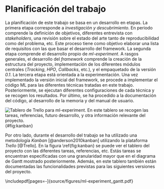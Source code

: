 # Planificación del trabajo

La planificación de este trabajo se basa en un desarrollo en etapas.
La primera etapa corresponde a *investigación y descubrimiento*. En periodo
comprende la definición de objetivos, diferentes entrevista con *stakeholders*,
una revisión sobre el estado del arte tanto de reproducibilidad como del 
problema, etc. Este proceso tiene como objetivo elaborar una lista de requisitos con
las que basar el desarrollo del framework. La segunda etapa comprende el desarrollo propio
de *ml-experiment*. A rasgos generales,
el desarrollo del *framework* comprende la creación de la estructura del proyecto,
implementación de los diferentes módulos centrales (*Tracking*, *HPO*, *Callbacks*, etc.),
y el empaquetado de la versión *0.1*. La tercera etapa está orientada a la experimentación. Una vez implementado la versión
inicial del framework, se procede a implementar el código ML para las diferentes técnicas
tratadas en este trabajo. Posteriormente, se ejecutan diferentes configuraciones de cada técnica
y se recogen los resultados. Por último, se ha procedido a la documentación del código, al desarrollo
de la memoria y del manual de usuario.

![Tablero de Trello para *ml-experiment*. En este tablero se recogen las tareas, referencias, futuro desarrollo, y
otra información relevante del proyecto.](source/figures/trello.png){#fig:kanban}

Por otro lado, durante el desarrollo del trabajo se ha utilizado una metodología *Kanban* [@anderson2010kanban] utilizando la plataforma
*Trello* [@Trello]. En la figura \ref{fig:kanban} se puede ver el tablero del proyecto con las diferentes tareas,
referencias, etc. Estás tareas se encuentran especificadas con una granularidad mayor que en el diagrama de Gantt
mostrado posteriormente. Además, en este tablero también están documentadas las funcionalidades previstas
para las siguientes versiones del proyecto.

\includepdf[pages=-]{source/figures/ml-experiment_gantt.pdf}
